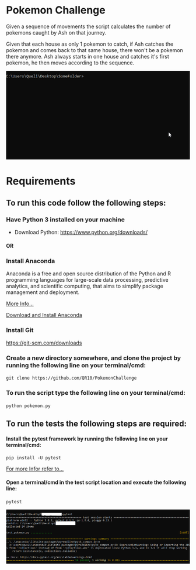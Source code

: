 # Pokemon Challenge

Given a sequence of movements the script calculates the number of pokemons caught by Ash on that journey.

Given that each house as only 1 pokemon to catch, if Ash catches the pokemon and comes back to that same house, there won't be a pokemon there anymore.
Ash always starts in one house and catches it's first pokemon, he then moves according to the sequence. 


![Pokemon](media/pokemon.gif)


# Requirements

## To run this code follow the following steps:

### Have Python 3 installed on your machine

- Download Python: https://www.python.org/downloads/

#### OR

### Install Anaconda

Anaconda is a free and open source distribution of the Python and R programming languages for large-scale data processing, predictive analytics, and scientific computing, that aims to simplify package management and deployment.

[More Info...](https://www.anaconda.com/)

[Download and Install Anaconda](https://www.anaconda.com/products/individual)



### Install Git 

https://git-scm.com/downloads


### Create a new directory somewhere, and clone the project by running the following line on your terminal/cmd:
```
git clone https://github.com/QR10/PokemonChallenge
```


### To run the script type the following line on your terminal/cmd:
```
python pokemon.py
```

## To run the tests the following steps are required:

#### Install the pytest framework by running the following line on your terminal/cmd:
```
pip install -U pytest
```
[For more Infor refer to...](https://docs.pytest.org/en/stable/getting-started.html)

#### Open a terminal/cmd in the test script location and execute the following line:
```
pytest
```
![Pytest](media/pytest.png)

